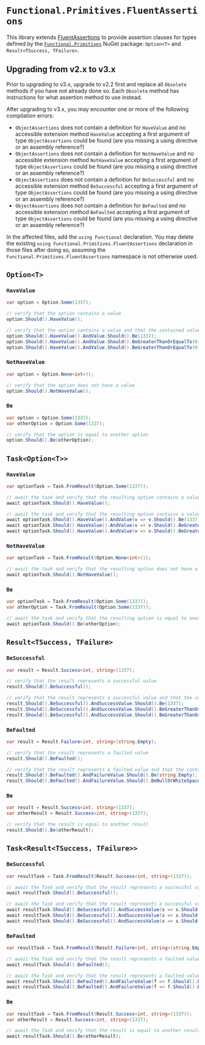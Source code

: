 # `Functional.Primitives.FluentAssertions`

This library extends [FluentAssertions](https://fluentassertions.com/) to provide assertion clauses for types defined by the [`Functional.Primitives`](https://github.com/JohannesMoersch/Functional) NuGet package: `Option<T>` and `Result<TSuccess, TFailure>`.

## Upgrading from v2.x to v3.x

Prior to upgrading to v3.x, upgrade to v2.2 first and replace all `Obsolete` methods if you have not already done so.  Each `Obsolete` method has instructions for what assertion method to use instead.

After upgrading to v3.x, you may encounter one or more of the following compilation errors:
- `ObjectAssertions` does not contain a definition for `HaveValue` and no accessible extension method `HaveValue` accepting a first argument of type `ObjectAssertions` could be found (are you missing a using directive or an assembly reference?)
- `ObjectAssertions` does not contain a definition for `NotHaveValue` and no accessible extension method `NotHaveValue` accepting a first argument of type `ObjectAssertions` could be found (are you missing a using directive or an assembly reference?)
- `ObjectAssertions` does not contain a definition for `BeSuccessful` and no accessible extension method `BeSuccessful` accepting a first argument of type `ObjectAssertions` could be found (are you missing a using directive or an assembly reference?)
- `ObjectAssertions` does not contain a definition for `BeFaulted` and no accessible extension method `BeFaulted` accepting a first argument of type `ObjectAssertions` could be found (are you missing a using directive or an assembly reference?)

In the affected files, add the `using Functional` declaration.  You may delete the existing `using Functional.Primitives.FluentAssertions` declaration in those files after doing so, assuming the `Functional.Primitives.FluentAssertions` namespace is not otherwise used.

## `Option<T>`

### `HaveValue`

``` csharp
var option = Option.Some(1337);

// verify that the option contains a value
option.Should().HaveValue();

// verify that the option contains a value and that the contained value matches some condition(s)
option.Should().HaveValue().AndValue.Should().Be(1337);
option.Should().HaveValue().AndValue.Should().BeGreaterThanOrEqualTo(0);
option.Should().HaveValue().AndValue.Should().BeGreaterThanOrEqualTo(0).And.LessThanOrEqualTo(2000);
```

### `NotHaveValue`

``` csharp
var option = Option.None<int>();

// verify that the option does not have a value
option.Should().NotHaveValue();
```

### `Be`

``` csharp
var option = Option.Some(1337);
var otherOption = Option.Some(1337);

// verify that the option is equal to another option
option.Should().Be(otherOption);
```

## `Task<Option<T>>`

### `HaveValue`

``` csharp
var optionTask = Task.FromResult(Option.Some(1337));

// await the task and verify that the resulting option contains a value
await optionTask.Should().HaveValue();

// await the task and verify that the resulting option contains a value and that the contained value matches some condition(s)
await optionTask.Should().HaveValue().AndValue(v => v.Should().Be(1337));
await optionTask.Should().HaveValue().AndValue(v => v.Should().BeGreaterThanOrEqualTo(0));
await optionTask.Should().HaveValue().AndValue(v => v.Should().BeGreaterThanOrEqualTo(0).And.LessThanOrEqualTo(2000));
```

### `NotHaveValue`

``` csharp
var optionTask = Task.FromResult(Option.None<int>());

// await the task and verify that the resulting option does not have a value
await optionTask.Should().NotHaveValue();
```

### `Be`

``` csharp
var optionTask = Task.FromResult(Option.Some(1337));
var otherOption = Task.FromResult(Option.Some(1337));

// await the task and verify that the resulting option is equal to another option
await optionTask.Should().Be(otherOption);
```

## `Result<TSuccess, TFailure>`

### `BeSuccessful`

``` csharp
var result = Result.Success<int, string>(1337);

// verify that the result represents a successful value
result.Should().BeSuccessful();

// verify that the result represents a successful value and that the contained value matches some condition(s)
result.Should().BeSuccessful().AndSuccessValue.Should().Be(1337);
result.Should().BeSuccessful().AndSuccessValue.Should().BeGreaterThanOrEqualTo(0);
result.Should().BeSuccessful().AndSuccessValue.Should().BeGreaterThanOrEqualTo(0).And.BeLessThanOrEqualTo(2000);
```

### `BeFaulted`

``` csharp
var result = Result.Failure<int, string>(string.Empty);

// verify that the result represents a faulted value
result.Should().BeFaulted();

// verify that the result represents a faulted value and that the contained value matches some condition(s)
result.Should().BeFaulted().AndFailureValue.Should().Be(string.Empty);
result.Should().BeFaulted().AndFailureValue.Should().BeNullOrWhiteSpace();
```

### `Be`

``` csharp
var result = Result.Success<int, string>(1337);
var otherResult = Result.Success<int, string>(1337);

// verify that the result is equal to another result
result.Should().Be(otherResult);
```

## `Task<Result<TSuccess, TFailure>>`

### `BeSuccessful`

``` csharp
var resultTask = Task.FromResult(Result.Success<int, string>(1337));

// await the Task and verify that the result represents a successful value
await resultTask.Should().BeSuccessful();

// await the Task and verify that the result represents a successful value and that the contained value matches some condition(s)
await resultTask.Should().BeSuccessful().AndSuccessValue(s => s.Should().Be(1337));
await resultTask.Should().BeSuccessful().AndSuccessValue(s => s.Should().BeGreaterThanOrEqualTo(0));
await resultTask.Should().BeSuccessful().AndSuccessValue(s => s.Should().BeGreaterThanOrEqualTo(0).And.BeLessThanOrEqualTo(2000));
```

### `BeFaulted`

``` csharp
var resultTask = Task.FromResult(Result.Failure<int, string>(string.Empty));

// await the Task and verify that the result represents a faulted value
await resultTask.Should().BeFaulted();

// await the Task and verify that the result represents a faulted value and that the contained value matches some condition(s)
await resultTask.Should().BeFaulted().AndFailureValue(f => f.Should().Be(string.Empty));
await resultTask.Should().BeFaulted().AndFailureValue(f => f.Should().BeNullOrWhiteSpace());
```

### `Be`

``` csharp
var resultTask = Task.FromResult(Result.Success<int, string>(1337));
var otherResult = Result.Success<int, string>(1337);

// await the Task and verify that the result is equal to another result
await resultTask.Should().Be(otherResult);
```
